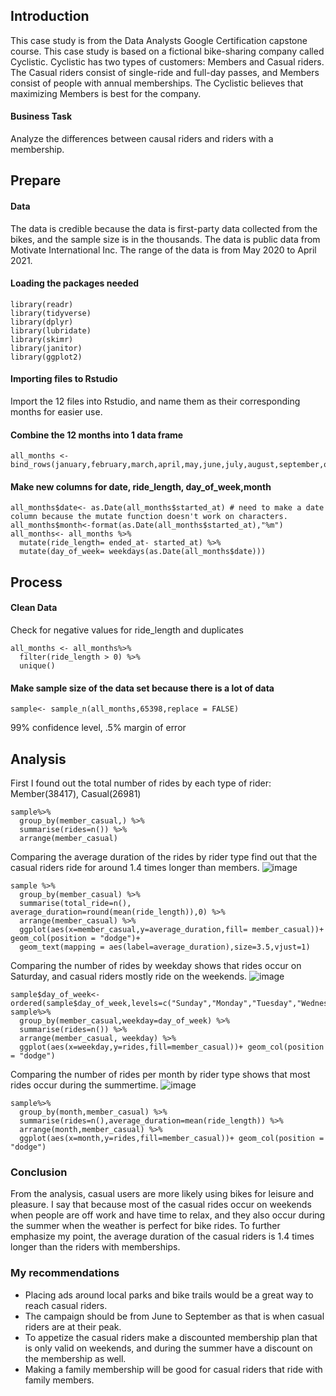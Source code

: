 ## Introduction
This case study is from the Data Analysts Google Certification capstone course. This case study is based on a fictional bike-sharing company called Cyclistic. Cyclistic has two types of customers: Members and Casual riders. The Casual riders consist of single-ride and full-day passes, and Members consist of people with annual memberships. The Cyclistic believes that maximizing Members is best for the company.

#### Business Task
Analyze the differences between causal riders and riders with a membership.

## Prepare

#### Data
The data is credible because the data is  first-party data collected from the bikes, and the sample size is in the thousands. The data is public data from Motivate International Inc. The range of the data is from May 2020 to April 2021.

#### Loading the packages needed
```{r}
library(readr)
library(tidyverse)
library(dplyr)
library(lubridate)
library(skimr)
library(janitor)
library(ggplot2)
```


#### Importing files to Rstudio
Import the 12 files into Rstudio, and name them as their corresponding months for easier use.

#### Combine the 12 months into 1 data frame
```{r}
all_months <- bind_rows(january,february,march,april,may,june,july,august,september,october,november,december)
```

#### Make new columns for date, ride_length, day_of_week,month
```{r}
all_months$date<- as.Date(all_months$started_at) # need to make a date column because the mutate function doesn't work on characters.
all_months$month<-format(as.Date(all_months$started_at),"%m")
all_months<- all_months %>%
  mutate(ride_length= ended_at- started_at) %>%
  mutate(day_of_week= weekdays(as.Date(all_months$date)))
```
## Process

#### Clean Data
Check for negative values for ride_length and duplicates
```{r}
all_months <- all_months%>%
  filter(ride_length > 0) %>%
  unique()
```

#### Make sample size of the data set because there is a lot of data
```{r}
sample<- sample_n(all_months,65398,replace = FALSE)

```
99% confidence level, .5% margin of error

## Analysis 
First I found out the total number of rides by each type of rider: Member(38417), Casual(26981)
```{r}
sample%>% 
  group_by(member_casual,) %>% 
  summarise(rides=n()) %>%
  arrange(member_casual)
```

Comparing the average duration of the rides by rider type find out that the casual riders ride for around 1.4 times longer than members.
![image](https://github.com/anangandomo/Cyclistic-/assets/139901070/e68b1d57-4431-475d-bc05-7c080ab48a02)

```{r}
sample %>%
  group_by(member_casual) %>%
  summarise(total_ride=n(), average_duration=round(mean(ride_length)),0) %>%
  arrange(member_casual) %>%
  ggplot(aes(x=member_casual,y=average_duration,fill= member_casual))+ geom_col(position = "dodge")+ 
  geom_text(mapping = aes(label=average_duration),size=3.5,vjust=1)
```
Comparing the number of rides by weekday shows that rides occur on Saturday, and casual riders mostly ride on the weekends.
![image](https://github.com/anangandomo/Cyclistic-/assets/139901070/a027b179-2660-4642-b719-7789c60c71a3)
```{r}
sample$day_of_week<-ordered(sample$day_of_week,levels=c("Sunday","Monday","Tuesday","Wednesday","Thursday","Friday","Saturday"))
sample%>% 
  group_by(member_casual,weekday=day_of_week) %>% 
  summarise(rides=n()) %>%
  arrange(member_casual, weekday) %>% 
  ggplot(aes(x=weekday,y=rides,fill=member_casual))+ geom_col(position = "dodge")
```

Comparing the number of rides per month by rider type shows that most rides occur during the summertime.
![image](https://github.com/anangandomo/Cyclistic-/assets/139901070/be7b5dae-b91a-41a2-9743-4a4d3e473653)

```{r}
sample%>% 
  group_by(month,member_casual) %>% 
  summarise(rides=n(),average_duration=mean(ride_length)) %>%
  arrange(month,member_casual) %>% 
  ggplot(aes(x=month,y=rides,fill=member_casual))+ geom_col(position = "dodge")
```

### Conclusion
From the analysis, casual users are more likely using bikes for leisure and pleasure. I say that because most of the casual rides occur on weekends when people are off work and have time to relax, and they also occur during the summer when the weather is perfect for bike rides. To further emphasize my point, the average duration of the casual riders is 1.4 times longer than the riders with memberships.

### My recommendations
* Placing ads around local parks and bike trails would be a great way to reach casual riders. 
* The campaign should be from June to September as that is when casual riders are at their peak.
* To appetize the casual riders make a discounted membership plan that is only valid on weekends, and during the summer have a discount on the membership as well.
* Making a family membership will be good for casual riders that ride with family members.




